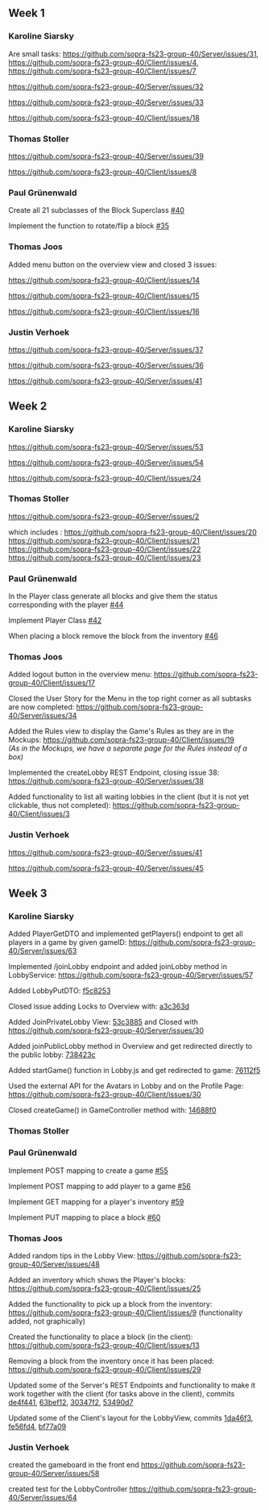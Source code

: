 
## Week 1

### Karoline Siarsky

Are small tasks: https://github.com/sopra-fs23-group-40/Server/issues/31, https://github.com/sopra-fs23-group-40/Client/issues/4, https://github.com/sopra-fs23-group-40/Client/issues/7

https://github.com/sopra-fs23-group-40/Server/issues/32

https://github.com/sopra-fs23-group-40/Server/issues/33

https://github.com/sopra-fs23-group-40/Client/issues/18

### Thomas Stoller 

https://github.com/sopra-fs23-group-40/Server/issues/39

https://github.com/sopra-fs23-group-40/Client/issues/8

### Paul Grünenwald

Create all 21 subclasses of the Block Superclass [#40](https://github.com/sopra-fs23-group-40/Server/issues/40)

Implement the function to rotate/flip a block [#35](https://github.com/sopra-fs23-group-40/Server/issues/35)

### Thomas Joos

Added menu button on the overview view and closed 3 issues:

https://github.com/sopra-fs23-group-40/Client/issues/14

https://github.com/sopra-fs23-group-40/Client/issues/15

https://github.com/sopra-fs23-group-40/Client/issues/16

### Justin Verhoek

https://github.com/sopra-fs23-group-40/Server/issues/37

https://github.com/sopra-fs23-group-40/Server/issues/36

https://github.com/sopra-fs23-group-40/Server/issues/41

## Week 2

### Karoline Siarsky
https://github.com/sopra-fs23-group-40/Server/issues/53

https://github.com/sopra-fs23-group-40/Server/issues/54

https://github.com/sopra-fs23-group-40/Client/issues/24

### Thomas Stoller 

https://github.com/sopra-fs23-group-40/Server/issues/2

which includes : https://github.com/sopra-fs23-group-40/Client/issues/20
https://github.com/sopra-fs23-group-40/Client/issues/21
https://github.com/sopra-fs23-group-40/Client/issues/22
https://github.com/sopra-fs23-group-40/Client/issues/23

### Paul Grünenwald

In the Player class generate all blocks and give them the status corresponding with the player [#44](https://github.com/sopra-fs23-group-40/Server/issues/44)

Implement Player Class [#42](https://github.com/sopra-fs23-group-40/Server/issues/42)

When placing a block remove the block from the inventory [#46](https://github.com/sopra-fs23-group-40/Server/issues/46)

### Thomas Joos

Added logout button in the overview menu:
https://github.com/sopra-fs23-group-40/Client/issues/17

Closed the User Story for the Menu in the top right corner as all subtasks are now completed:
https://github.com/sopra-fs23-group-40/Server/issues/34

Added the Rules view to display the Game's Rules as they are in the Mockups:
https://github.com/sopra-fs23-group-40/Client/issues/19 <br>
_(As in the Mockups, we have a separate page for the Rules instead of a box)_

Implemented the createLobby REST Endpoint, closing issue 38:
https://github.com/sopra-fs23-group-40/Server/issues/38

Added functionality to list all waiting lobbies in the client (but it is not yet clickable, thus not completed):
https://github.com/sopra-fs23-group-40/Client/issues/3

### Justin Verhoek

https://github.com/sopra-fs23-group-40/Server/issues/41

https://github.com/sopra-fs23-group-40/Server/issues/45

## Week 3

### Karoline Siarsky

Added PlayerGetDTO and implemented getPlayers() endpoint to get all players in a game by given gameID: https://github.com/sopra-fs23-group-40/Server/issues/63

Implemented /joinLobby endpoint and added joinLobby method in LobbyService: https://github.com/sopra-fs23-group-40/Server/issues/57

Added LobbyPutDTO: [f5c8253](https://github.com/sopra-fs23-group-40/Server/commit/f5c82536b41045e451c21a9e9129ef6f85d5a211)

Closed issue adding Locks to Overview with: [a3c363d](https://github.com/sopra-fs23-group-40/Client/commit/a3c363df6bca36b661b8d5785bdab97b6826ebcd)

Added JoinPrivateLobby View: [53c3885](https://github.com/sopra-fs23-group-40/Client/commit/53c3885b9cf776743e1be8dc134cd73cc5a794ca) and Closed with https://github.com/sopra-fs23-group-40/Server/issues/30

Added joinPublicLobby method in Overview and get redirected directly to the public lobby: [738423c](https://github.com/sopra-fs23-group-40/Client/commit/738423c877c627072d0793ea3a5144961aba0b22)

Added startGame() function in Lobby.js and get redirected to game: [76112f5](https://github.com/sopra-fs23-group-40/Client/commit/76112f5d28fb7c901393139648bd0c105a7e55ef)

Used the external API for the Avatars in Lobby and on the Profile Page: https://github.com/sopra-fs23-group-40/Client/issues/30

Closed createGame() in GameController method with: [14688f0](https://github.com/sopra-fs23-group-40/Server/commit/14688f046fd056ad9e17acd13d6586d3b23a06b5)

### Thomas Stoller 

### Paul Grünenwald

Implement POST mapping to create a game [#55](https://github.com/sopra-fs23-group-40/Server/issues/55) 

Implement POST mapping to add player to a game  [#56](https://github.com/sopra-fs23-group-40/Server/issues/56) 

Implement GET mapping for a player's inventory  [#59](https://github.com/sopra-fs23-group-40/Server/issues/59) 

Implement PUT mapping to place a block  [#60](https://github.com/sopra-fs23-group-40/Server/issues/60) 




### Thomas Joos

Added random tips in the Lobby View:
https://github.com/sopra-fs23-group-40/Server/issues/48

Added an inventory which shows the Player's blocks: 
https://github.com/sopra-fs23-group-40/Client/issues/25

Added the functionality to pick up a block from the inventory: 
https://github.com/sopra-fs23-group-40/Client/issues/9
(functionality added, not graphically)

Created the functionality to place a block (in the client):
https://github.com/sopra-fs23-group-40/Client/issues/13

Removing a block from the inventory once it has been placed:
https://github.com/sopra-fs23-group-40/Client/issues/29

Updated some of the Server's REST Endpoints and functionality to make it work together with the client (for tasks above in the client), commits [de4f441](https://github.com/sopra-fs23-group-40/Server/commit/de4f4419fb6f2844574518325a7422eb5cdaa745), [63bef12](https://github.com/sopra-fs23-group-40/Server/commit/63bef120b4b160fec6111a0388db724102f5c2f9), [30347f2](https://github.com/sopra-fs23-group-40/Server/commit/30347f21bbb5c08f1a871a7d5694e47405106fe4), [53490d7](https://github.com/sopra-fs23-group-40/Server/commit/53490d7d38a7f4d41fb9a9f80cd76bc1eaad6f7b)

Updated some of the Client's layout for the LobbyView, commits [1da46f3](https://github.com/sopra-fs23-group-40/Client/commit/1da46f3a0571911c5ff8a26a65e0277679e4e094), [fe56fd4](https://github.com/sopra-fs23-group-40/Client/commit/fe56fd4dc30d53cce1c9907fcad0884369aaa902), [bf77a09](https://github.com/sopra-fs23-group-40/Client/commit/bf77a09c9c0bf5c3ca1cb80147b0ccd5208be40a)


### Justin Verhoek

created the gameboard in the front end https://github.com/sopra-fs23-group-40/Server/issues/58

created test for the LobbyController https://github.com/sopra-fs23-group-40/Server/issues/64



